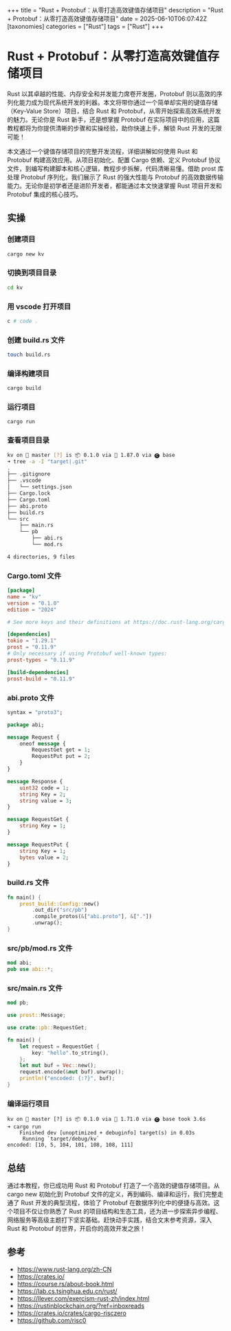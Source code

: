 +++
title = "Rust + Protobuf：从零打造高效键值存储项目"
description = "Rust + Protobuf：从零打造高效键值存储项目"
date = 2025-06-10T06:07:42Z
[taxonomies]
categories = ["Rust"]
tags = ["Rust"]
+++

<!-- more -->

# Rust + Protobuf：从零打造高效键值存储项目

Rust 以其卓越的性能、内存安全和并发能力席卷开发圈，Protobuf 则以高效的序列化能力成为现代系统开发的利器。本文将带你通过一个简单却实用的键值存储（Key-Value Store）项目，结合 Rust 和 Protobuf，从零开始探索高效系统开发的魅力。无论你是 Rust 新手，还是想掌握 Protobuf 在实际项目中的应用，这篇教程都将为你提供清晰的步骤和实操经验，助你快速上手，解锁 Rust 开发的无限可能！

本文通过一个键值存储项目的完整开发流程，详细讲解如何使用 Rust 和 Protobuf 构建高效应用。从项目初始化、配置 Cargo 依赖、定义 Protobuf 协议文件，到编写构建脚本和核心逻辑，教程步步拆解，代码清晰易懂。借助 prost 库处理 Protobuf 序列化，我们展示了 Rust 的强大性能与 Protobuf 的高效数据传输能力。无论你是初学者还是进阶开发者，都能通过本文快速掌握 Rust 项目开发和 Protobuf 集成的核心技巧。

## 实操

### 创建项目

```bash
cargo new kv
```

### 切换到项目目录

```bash
cd kv
```

### 用 vscode 打开项目

```bash
c # code .
```

### 创建 build.rs 文件

```bash
touch build.rs
```

### 编译构建项目

```bash
cargo build
```

### 运行项目

```shell
cargo run
```

### 查看项目目录

```bash
kv on  master [?] is 📦 0.1.0 via 🦀 1.87.0 via 🅒 base 
➜ tree -a -I "target|.git"
.
├── .gitignore
├── .vscode
│   └── settings.json
├── Cargo.lock
├── Cargo.toml
├── abi.proto
├── build.rs
└── src
    ├── main.rs
    └── pb
        ├── abi.rs
        └── mod.rs

4 directories, 9 files

```

### Cargo.toml 文件

```toml
[package]
name = "kv"
version = "0.1.0"
edition = "2024"

# See more keys and their definitions at https://doc.rust-lang.org/cargo/reference/manifest.html

[dependencies]
tokio = "1.29.1"
prost = "0.11.9"
# Only necessary if using Protobuf well-known types:
prost-types = "0.11.9"

[build-dependencies]
prost-build = "0.11.9"

```

### abi.proto 文件

```protobuf
syntax = "proto3";

package abi;

message Request {
    oneof message {
        RequestGet get = 1;
        RequestPut put = 2;
    }
}

message Response {
    uint32 code = 1;
    string Key = 2;
    string value = 3;
}

message RequestGet {
    string Key = 1;
}

message RequestPut {
    string Key = 1;
    bytes value = 2;
}

```

### build.rs 文件

```rust
fn main() {
    prost_build::Config::new()
        .out_dir("src/pb")
        .compile_protos(&["abi.proto"], &["."])
        .unwrap();
}

```

### src/pb/mod.rs 文件

```rust
mod abi;
pub use abi::*;

```

### src/main.rs 文件

```rust
mod pb;

use prost::Message;

use crate::pb::RequestGet;

fn main() {
    let request = RequestGet {
        key: "hello".to_string(),
    };
    let mut buf = Vec::new();
    request.encode(&mut buf).unwrap();
    println!("encoded: {:?}", buf);
}

```

### 编译运行项目

```shell
kv on  master [?] is 📦 0.1.0 via 🦀 1.71.0 via 🅒 base took 3.6s 
➜ cargo run
    Finished dev [unoptimized + debuginfo] target(s) in 0.03s
     Running `target/debug/kv`
encoded: [10, 5, 104, 101, 108, 108, 111]

```

## 总结

通过本教程，你已成功用 Rust 和 Protobuf 打造了一个高效的键值存储项目。从 cargo new 初始化到 Protobuf 文件的定义，再到编码、编译和运行，我们完整走通了 Rust 开发的典型流程，体验了 Protobuf 在数据序列化中的便捷与高效。这个项目不仅让你熟悉了 Rust 的项目结构和生态工具，还为进一步探索异步编程、网络服务等高级主题打下坚实基础。赶快动手实践，结合文末参考资源，深入 Rust 和 Protobuf 的世界，开启你的高效开发之旅！

## 参考

- <https://www.rust-lang.org/zh-CN>
- <https://crates.io/>
- <https://course.rs/about-book.html>
- <https://lab.cs.tsinghua.edu.cn/rust/>
- <https://llever.com/exercism-rust-zh/index.html>
- <https://rustinblockchain.org/?ref=inboxreads>
- <https://crates.io/crates/cargo-risczero>
- <https://github.com/risc0>
